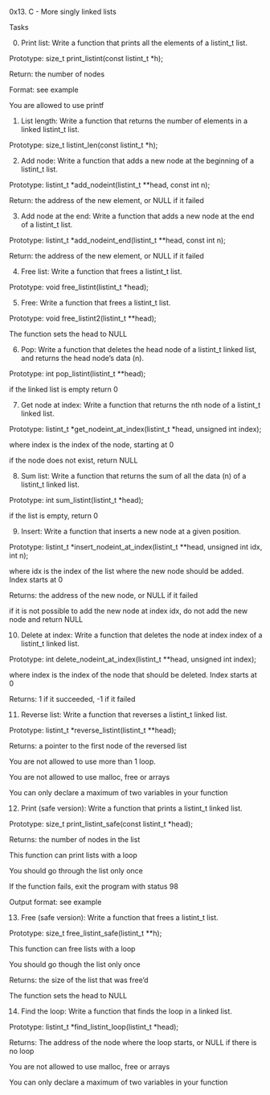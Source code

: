 0x13. C - More singly linked lists

Tasks

0. Print list: Write a function that prints all the elements of a listint_t list.



Prototype: size_t print_listint(const listint_t *h);

Return: the number of nodes

Format: see example

You are allowed to use printf

1. List length:  Write a function that returns the number of elements in a linked listint_t list.



Prototype: size_t listint_len(const listint_t *h);

2. Add node: Write a function that adds a new node at the beginning of a listint_t list.



Prototype: listint_t *add_nodeint(listint_t **head, const int n);

Return: the address of the new element, or NULL if it failed

3. Add node at the end: Write a function that adds a new node at the end of a listint_t list.



Prototype: listint_t *add_nodeint_end(listint_t **head, const int n);

Return: the address of the new element, or NULL if it failed

4. Free list: Write a function that frees a listint_t list.



Prototype: void free_listint(listint_t *head);

5. Free: Write a function that frees a listint_t list.



Prototype: void free_listint2(listint_t **head);

The function sets the head to NULL

6. Pop: Write a function that deletes the head node of a listint_t linked list, and returns the head node’s data (n).



Prototype: int pop_listint(listint_t **head);

if the linked list is empty return 0

7. Get node at index: Write a function that returns the nth node of a listint_t linked list.



Prototype: listint_t *get_nodeint_at_index(listint_t *head, unsigned int index);

where index is the index of the node, starting at 0

if the node does not exist, return NULL

8. Sum list: Write a function that returns the sum of all the data (n) of a listint_t linked list.



Prototype: int sum_listint(listint_t *head);

if the list is empty, return 0

9. Insert: Write a function that inserts a new node at a given position.



Prototype: listint_t *insert_nodeint_at_index(listint_t **head, unsigned int idx, int n);

where idx is the index of the list where the new node should be added. Index starts at 0

Returns: the address of the new node, or NULL if it failed

if it is not possible to add the new node at index idx, do not add the new node and return NULL

10. Delete at index: Write a function that deletes the node at index index of a listint_t linked list.



Prototype: int delete_nodeint_at_index(listint_t **head, unsigned int index);

where index is the index of the node that should be deleted. Index starts at 0

Returns: 1 if it succeeded, -1 if it failed

11. Reverse list: Write a function that reverses a listint_t linked list.



Prototype: listint_t *reverse_listint(listint_t **head);

Returns: a pointer to the first node of the reversed list

You are not allowed to use more than 1 loop.

You are not allowed to use malloc, free or arrays

You can only declare a maximum of two variables in your function

12. Print (safe version): Write a function that prints a listint_t linked list.



Prototype: size_t print_listint_safe(const listint_t *head);

Returns: the number of nodes in the list

This function can print lists with a loop

You should go through the list only once

If the function fails, exit the program with status 98

Output format: see example

13. Free (safe version): Write a function that frees a listint_t list.



Prototype: size_t free_listint_safe(listint_t **h);

This function can free lists with a loop

You should go though the list only once

Returns: the size of the list that was free’d

The function sets the head to NULL

14. Find the loop: Write a function that finds the loop in a linked list.



Prototype: listint_t *find_listint_loop(listint_t *head);

Returns: The address of the node where the loop starts, or NULL if there is no loop

You are not allowed to use malloc, free or arrays

You can only declare a maximum of two variables in your function
